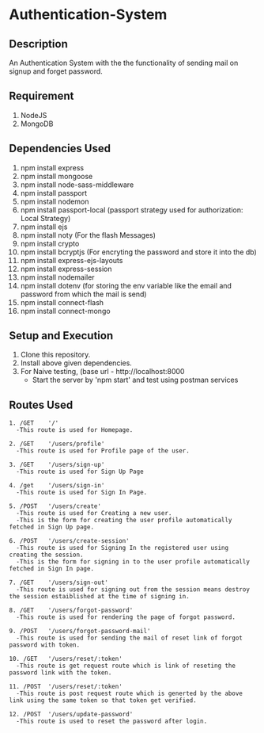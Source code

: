 # Authentication-System
## Description
An Authentication System with the the functionality of sending mail on signup and forget password.

## Requirement
1. NodeJS
2. MongoDB


## Dependencies Used 
1. npm install express
2. npm install mongoose
3. npm install node-sass-middleware
4. npm install passport
5. npm install nodemon
6. npm install passport-local (passport strategy used for authorization: Local Strategy)
7. npm install ejs
8. npm install noty (For the flash Messages)
9. npm install crypto
10. npm install bcryptjs (For encryting the password and store it into the db)
11. npm install express-ejs-layouts
12. npm install express-session
13. npm install nodemailer
14. npm install dotenv  (for storing the env variable like the email and password from which the mail is send)
15. npm install connect-flash
16. npm install connect-mongo


## Setup and Execution
1. Clone this repository.
2. Install above given dependencies.
3. For Naive testing, (base url - http://localhost:8000
   - Start the server by 'npm start' and test using postman services

## Routes Used
```
1. /GET    '/'
  -This route is used for Homepage.
  
2. /GET    '/users/profile'
  -This route is used for Profile page of the user.
  
3. /GET    '/users/sign-up'
  -This route is used for Sign Up Page

4. /get    '/users/sign-in'
  -This route is used for Sign In Page.
  
5. /POST   '/users/create'
  -This route is used for Creating a new user.
  -This is the form for creating the user profile automatically fetched in Sign Up page.

6. /POST   '/users/create-session'
  -This route is used for Signing In the registered user using creating the session.
  -This is the form for signing in to the user profile automatically fetched in Sign In page. 
  
7. /GET    '/users/sign-out'
  -This route is used for signing out from the session means destroy the session estaiblished at the time of signing in.
  
8. /GET    '/users/forgot-password'
  -This route is used for rendering the page of forgot password.
  
9. /POST   '/users/forgot-password-mail'
  -This route is used for sending the mail of reset link of forgot password with token.
  
10. /GET   '/users/reset/:token'
  -This route is get request route which is link of reseting the password link with the token.
  
11. /POST  '/users/reset/:token'
  -This route is post request route which is generted by the above link using the same token so that token get verified.
  
12. /POST  '/users/update-password'
  -This route is used to reset the password after login.
```


